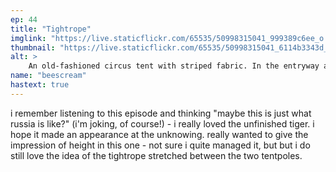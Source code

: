 ```yaml
---
ep: 44
title: "Tightrope"
imglink: "https://live.staticflickr.com/65535/50998315041_999389c6ee_o.jpg"
thumbnail: "https://live.staticflickr.com/65535/50998315041_6114b3343d_q.jpg"
alt: >
    An old-fashioned circus tent with striped fabric. In the entryway a dark figure stands, arms thrown upwards in welcome. Above the doorway, a sign in Russian reads Другой Цирк (Another Circus). Between the two tent peaks, a tightrope has a small figure balancing on it. The episode title is written above and below the tent.
name: "beescream"
hastext: true
---
```

i remember listening to this episode and thinking  "maybe this is just what russia is like?"  (i'm joking, of course!) - i really loved the unfinished tiger. i hope it made an appearance at the unknowing. really wanted to give the impression of height in this one - not sure i quite managed it, but but i do still love the idea of the tightrope stretched between the two tentpoles.